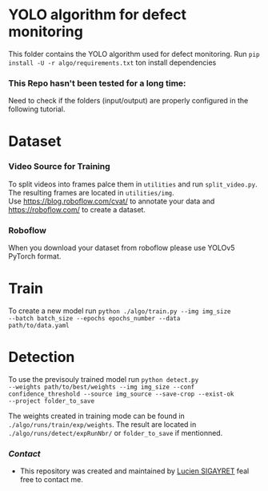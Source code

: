 # YOLO algorithm for defect monitoring

This folder contains the YOLO algorithm used for defect monitoring.
Run <code>pip install -U -r algo/requirements.txt</code> ton install dependencies

### This Repo hasn't been tested for a long time:
Need to check if the folders (input/output) are properly configured in the following tutorial.

# Dataset
### Video Source for Training
To split videos into frames palce them in <code>utilities</code> and run <code>split_video.py</code>. The resulting frames are located in <code>utilities/img</code>.<br />
Use <url>https://blog.roboflow.com/cvat/</url> to annotate your data and <url>https://roboflow.com/</code> to create a dataset.
### Roboflow
When you download your dataset from roboflow please use YOLOv5 PyTorch format.

# Train

To create a new model run <code>python ./algo/train.py --img img_size --batch batch_size --epochs epochs_number --data path/to/data.yaml</code>

# Detection

To use the previsouly trained model run <code>python detect.py --weights path/to/best/weights --img img_size --conf confidence_threshold --source img_source --save-crop --exist-ok --project folder_to_save</code> <br />

The weights created in training mode can be found in <code>./algo/runs/train/exp/weights</code>. The result are located in <code>./algo/runs/detect/expRunNbr/</code> or <code>folder_to_save</code> if mentionned.


### ***Contact***
* This repository was created and maintained by <a href="https://github.com/LuluLaGlue">Lucien SIGAYRET</a> feal free to contact me.

